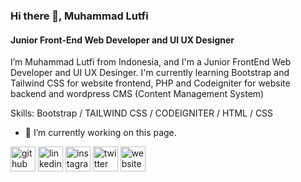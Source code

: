 ### Hi there 👋, Muhammad Lutfi
#### Junior Front-End Web Developer and UI UX Designer
I’m Muhammad Lutfi from Indonesia, and I'm a Junior FrontEnd Web Developer and UI UX Desinger. I'm currently learning Bootstrap and Tailwind CSS for website frontend, PHP and Codeigniter for website backend and wordpress CMS (Content Management System)

Skills: Bootstrap / TAILWIND CSS / CODEIGNITER / HTML / CSS

- 🔭 I’m currently working on this page. 


[<img src='https://cdn.jsdelivr.net/npm/simple-icons@3.0.1/icons/github.svg' alt='github' height='40'>](https://github.com/muhammadluttfy)  [<img src='https://cdn.jsdelivr.net/npm/simple-icons@3.0.1/icons/linkedin.svg' alt='linkedin' height='40'>](https://www.linkedin.com/in/muhammadluttfy/)  [<img src='https://cdn.jsdelivr.net/npm/simple-icons@3.0.1/icons/instagram.svg' alt='instagram' height='40'>](https://www.instagram.com/muhammadluttfy/)  [<img src='https://cdn.jsdelivr.net/npm/simple-icons@3.0.1/icons/twitter.svg' alt='twitter' height='40'>](https://twitter.com/muhammadluttfy_)  [<img src='https://cdn.jsdelivr.net/npm/simple-icons@3.0.1/icons/icloud.svg' alt='website' height='40'>](https://semuabisa.web.id/)  

